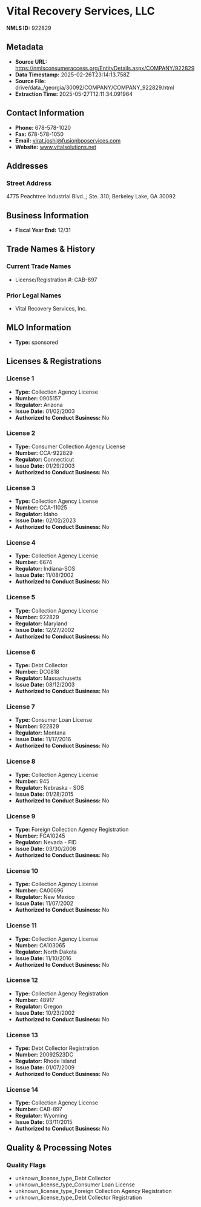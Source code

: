 # Vital Recovery Services, LLC

**NMLS ID:** 922829

## Metadata
- **Source URL:** https://nmlsconsumeraccess.org/EntityDetails.aspx/COMPANY/922829
- **Data Timestamp:** 2025-02-26T23:14:13.758Z
- **Source File:** drive/data_/georgia/30092/COMPANY/COMPANY_922829.html
- **Extraction Time:** 2025-05-27T12:11:34.091964

## Contact Information
- **Phone:** 678-578-1020
- **Fax:** 678-578-1050
- **Email:** virat.joshi@fusionbposervices.com
- **Website:** www.vitalsolutions.net

## Addresses
### Street Address
4775 Peachtree Industrial Blvd.,; Ste. 310; Berkeley Lake, GA 30092

## Business Information
- **Fiscal Year End:** 12/31

## Trade Names & History
### Current Trade Names
- License/Registration #: CAB-897

### Prior Legal Names
- Vital Recovery Services, Inc.

## MLO Information
- **Type:** sponsored

## Licenses & Registrations

### License 1
- **Type:** Collection Agency License
- **Number:** 0905157
- **Regulator:** Arizona
- **Issue Date:** 01/02/2003
- **Authorized to Conduct Business:** No

### License 2
- **Type:** Consumer Collection Agency License
- **Number:** CCA-922829
- **Regulator:** Connecticut
- **Issue Date:** 01/29/2003
- **Authorized to Conduct Business:** No

### License 3
- **Type:** Collection Agency License
- **Number:** CCA-11025
- **Regulator:** Idaho
- **Issue Date:** 02/02/2023
- **Authorized to Conduct Business:** No

### License 4
- **Type:** Collection Agency License
- **Number:** 6674
- **Regulator:** Indiana-SOS
- **Issue Date:** 11/08/2002
- **Authorized to Conduct Business:** No

### License 5
- **Type:** Collection Agency License
- **Number:** 922829
- **Regulator:** Maryland
- **Issue Date:** 12/27/2002
- **Authorized to Conduct Business:** No

### License 6
- **Type:** Debt Collector
- **Number:** DC0818
- **Regulator:** Massachusetts
- **Issue Date:** 08/12/2003
- **Authorized to Conduct Business:** No

### License 7
- **Type:** Consumer Loan License
- **Number:** 922829
- **Regulator:** Montana
- **Issue Date:** 11/17/2016
- **Authorized to Conduct Business:** No

### License 8
- **Type:** Collection Agency License
- **Number:** 945
- **Regulator:** Nebraska - SOS
- **Issue Date:** 01/28/2015
- **Authorized to Conduct Business:** No

### License 9
- **Type:** Foreign Collection Agency Registration
- **Number:** FCA10245
- **Regulator:** Nevada - FID
- **Issue Date:** 03/30/2008
- **Authorized to Conduct Business:** No

### License 10
- **Type:** Collection Agency License
- **Number:** CA00696
- **Regulator:** New Mexico
- **Issue Date:** 11/07/2002
- **Authorized to Conduct Business:** No

### License 11
- **Type:** Collection Agency License
- **Number:** CA103065
- **Regulator:** North Dakota
- **Issue Date:** 11/10/2016
- **Authorized to Conduct Business:** No

### License 12
- **Type:** Collection Agency Registration
- **Number:** 48917
- **Regulator:** Oregon
- **Issue Date:** 10/23/2002
- **Authorized to Conduct Business:** No

### License 13
- **Type:** Debt Collector Registration
- **Number:** 20092523DC
- **Regulator:** Rhode Island
- **Issue Date:** 01/07/2009
- **Authorized to Conduct Business:** No

### License 14
- **Type:** Collection Agency License
- **Number:** CAB-897
- **Regulator:** Wyoming
- **Issue Date:** 03/11/2015
- **Authorized to Conduct Business:** No

## Quality & Processing Notes
### Quality Flags
- unknown_license_type_Debt Collector
- unknown_license_type_Consumer Loan License
- unknown_license_type_Foreign Collection Agency Registration
- unknown_license_type_Debt Collector Registration
